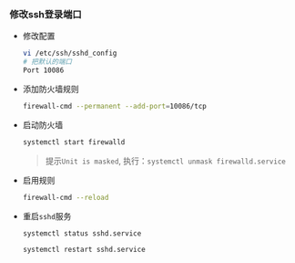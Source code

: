 ### 修改ssh登录端口

* 修改配置

  ```bash
  vi /etc/ssh/sshd_config
  # 把默认的端口
  Port 10086
  ```

* 添加防火墙规则

  ```bash
  firewall-cmd --permanent --add-port=10086/tcp
  ```

* 启动防火墙

  ```bash
  systemctl start firewalld
  ```

  > 提示`Unit is masked`, 执行：`systemctl unmask firewalld.service`

* 启用规则

  ```bash
  firewall-cmd --reload
  ```

* 重启`sshd`服务

  ```bash
  systemctl status sshd.service
  
  systemctl restart sshd.service
  ```

  